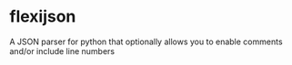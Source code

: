 # flexijson
A JSON parser for python that optionally allows you to enable comments and/or include line numbers
